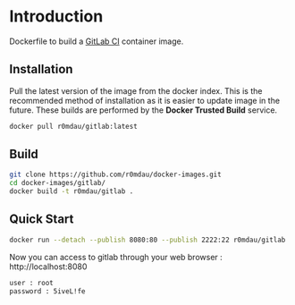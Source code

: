 # Introduction

Dockerfile to build a [GitLab CI](https://about.gitlab.com/gitlab-ci/) container image.

## Installation

Pull the latest version of the image from the docker index. This is the recommended method of installation as it is easier to update image in the future. These builds are performed by the **Docker Trusted Build** service.

```bash
docker pull r0mdau/gitlab:latest
```

## Build

```bash
git clone https://github.com/r0mdau/docker-images.git
cd docker-images/gitlab/
docker build -t r0mdau/gitlab .
```
## Quick Start

```bash
docker run --detach --publish 8080:80 --publish 2222:22 r0mdau/gitlab
```

Now you can access to gitlab through your web browser : http://localhost:8080

```bash
user : root
password : 5iveL!fe
```
